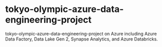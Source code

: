 # tokyo-olympic-azure-data-engineering-project
tokyo-olympic-azure-data-engineering-project on Azure including Azure Data Factory, Data Lake Gen 2, Synapse Analytics, and Azure Databricks.
